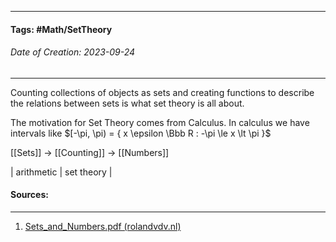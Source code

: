 __________________________________________________________________________
#### **Tags:** #Math/SetTheory 
###### *Date of Creation: 2023-09-24*
__________________________________________________________________________

Counting collections of objects as sets and creating functions to describe the relations between sets is what set theory is all about.

The motivation for Set Theory comes from Calculus. In calculus we have intervals like $[-\pi, \pi) = { x \epsilon \Bbb R : -\pi \le x \lt \pi }$

[[Sets]] -> [[Counting]] -> [[Numbers]]

| arithmetic | set theory |
#### Sources:
__________________________________________________________________________
1. [Sets_and_Numbers.pdf (rolandvdv.nl)](https://www.rolandvdv.nl/Sets_and_Numbers.pdf)
